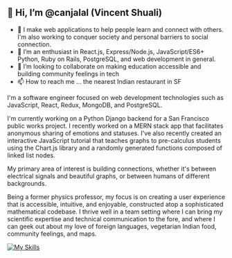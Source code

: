 👋 Hi, I’m @canjalal (Vincent Shuali)
---
- 👀 I make web applications to help people learn and connect with others. I'm also working to conquer society and personal barriers to social connection.
- 🌱 I’m an enthusiast in React.js, Express/Node.js, JavaScript/ES6+ Python, Ruby on Rails, PostgreSQL, and web development in general.
- 💞️ I’m looking to collaborate on making education accessible and building community feelings in tech
- 📫 How to reach me ... the nearest Indian restaurant in SF

I'm a software engineer focused on web development technologies such as JavaScript, React, Redux, MongoDB, and PostgreSQL.

I'm currently working on a Python Django backend for a San Francisco public works project. I recently worked on a MERN stack app that facilitates anonymous sharing of emotions and statuses. I've also recently created an interactive JavaScript tutorial that teaches graphs to pre-calculus students using the Chart.js library and a randomly generated functions composed of linked list nodes.

My primary area of interest is building connections, whether it's between electrical signals and beautiful graphs, or between humans of different backgrounds.

Being a former physics professor, my focus is on creating a user experience that is accessible, intuitive, and enjoyable, constructed atop a sophisticated mathematical codebase. I thrive well in a team setting where I can bring my scientific expertise and technical communication to the fore, and where I can geek out about my love of foreign languages, vegetarian Indian food, community feelings, and maps.

[![My Skills](https://skillicons.dev/icons?i=react,js,ts,nodejs,express,postgres,py,rails,html,css,sass,figma,git,linux,mongodb,regex,webpack)](https://skillicons.dev)

<!---
canjalal/canjalal is a ✨ special ✨ repository because its `README.md` (this file) appears on your GitHub profile.
You can click the Preview link to take a look at your changes.
--->
